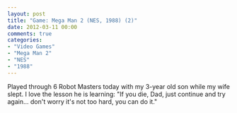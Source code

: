 ```yaml
---
layout: post
title: "Game: Mega Man 2 (NES, 1988) (2)"
date: 2012-03-11 00:00
comments: true
categories:
- "Video Games"
- "Mega Man 2"
- "NES"
- "1988"
---
```


Played through 6 Robot Masters today with my 3-year old son while
my wife slept. I love the lesson he is learning: "If you die, Dad,
just continue and try again... don't worry it's not too hard, you
can do it."
